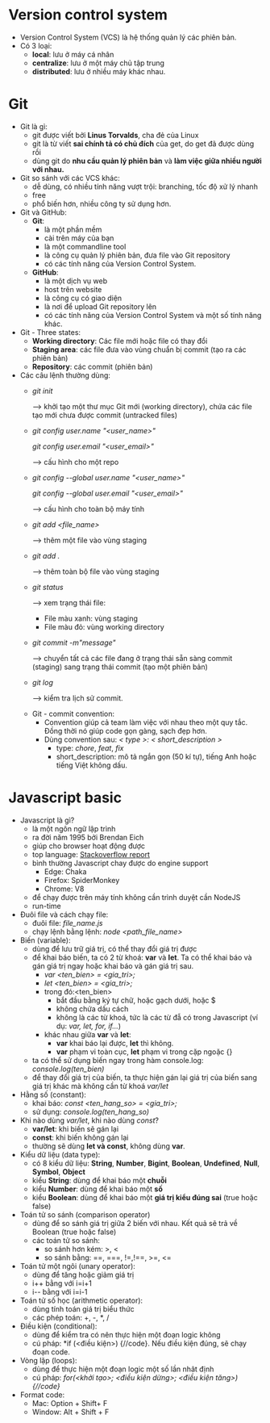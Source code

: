 # Version control system
- Version Control System (VCS) là hệ thống quản lý các phiên bản.
- Có 3 loại:
  * **local**: lưu ở máy cá nhân
  * **centralize**: lưu ở một máy chủ tập trung
  * **distributed**: lưu ở nhiều máy khác nhau.

# Git
- Git là gì: 
  * git được viết bởi **Linus Torvalds**, cha đẻ của Linux
  * git là từ viết **sai chính tả có chủ đích** của get, do get đã được dùng rồi
  * dùng git do **nhu cầu quản lý phiên bản** và **làm việc giữa nhiều người với nhau.**
- Git so sánh với các VCS khác:
  * dễ dùng, có nhiều tính năng vượt trội: branching, tốc độ xử lý nhanh
  * free
  * phổ biến hơn, nhiều công ty sử dụng hơn.
- Git và GitHub:
  * **Git**: 
    * là một phần mềm
    * cài trên máy của bạn
    * là một commandline tool
    * là công cụ quản lý phiên bản, đưa file vào Git repository
    * có các tính năng của Version Control System.
  * **GitHub**:
    * là một dịch vụ web
    * host trên website
    * là công cụ có giao diện
    * là nơi để upload Git repository lên
    * có các tính năng của Version Control System và một số tính năng khác.
- Git - Three states:
  * **Working directory**: Các file mới hoặc file có thay đổi
  * **Staging area**: các file đưa vào vùng chuẩn bị commit (tạo ra các phiên bản)
  * **Repository**: các commit (phiên bản)
- Các câu lệnh thường dùng:
  * *git init* 
    
    --> khởi tạo một thư mục Git mới (working directory), chứa các file tạo mới chưa được commit (untracked files)
  * *git config user.name "<user_name>"*

    *git config user.email "<user_email>"* 
    
    --> cấu hình cho một repo
  * *git config --global user.name "<user_name>"*
    
    *git config --global user.email "<user_email>"*
    
    --> cấu hình cho toàn bộ máy tính
  * *git add <file_name>*
    
    --> thêm một file vào vùng staging
  * *git add .*
    
    --> thêm toàn bộ file vào vùng staging
  * *git status*
    
    --> xem trạng thái file: 
    * File màu xanh: vùng staging
    * File màu đỏ: vùng working directory
  * *git commit -m"message"*
    
    --> chuyển tất cả các file đang ở trạng thái sẵn sàng commit (staging) sang trạng thái commit (tạo một phiên bản)
  * *git log*
    
    --> kiểm tra lịch sử commit.
  - Git - commit convention:
    * Convention giúp cả team làm việc với nhau theo một quy tắc. Đồng thời nó giúp code gọn gàng, sạch đẹp hơn.
    * Dùng convention sau: *< type >: < short_description >*
      * type: *chore*, *feat*, *fix*
      * short_description: mô tả ngắn gọn (50 kí tự), tiếng Anh hoặc tiếng Việt không dấu.
# Javascript basic
- Javascript là gì?
  * là một ngôn ngữ lập trình
  * ra đời năm 1995 bởi Brendan Eich
  * giúp cho browser hoạt động được
  * top language: [Stackoverflow report](https://survey.stackoverflow.co/2023/#section-most-popular-technologies-programming-scripting-and-markup-languages)
  * bình thường Javascript chay được do engine support 
    * Edge: Chaka
    * Firefox: SpiderMonkey
    * Chrome: V8
  * để chạy được trên máy tính không cần trình duyệt cần NodeJS
  * run-time
- Đuôi file và cách chạy file:
  * đuôi file: *file_name.js*
  * chạy lệnh bằng lệnh: *node <path_file_name>*
 - Biến (variable):
   * dùng để lưu trữ giá trị, có thể thay đổi giá trị được
   * để khai báo biến, ta có 2 từ khoá: **var** và **let**. Ta có thể khai báo và gán giá trị ngay hoặc khai báo và gán giá trị sau.
     * *var <ten_bien> = <gia_tri>;*
     * *let <ten_bien> = <gia_tri>;*
     * trong đó:<ten_bien>
       * bắt đầu bằng ký tự chữ, hoặc gạch dưới, hoặc $
       * không chứa dấu cách
       * không là các từ khoá, tức là các từ đẫ có trong Javascript (ví dụ: *var, let, for, if...*) 
      * khác nhau giữa **var** và **let**: 
        * **var** khai báo lại được, **let** thì không. 
        * **var** phạm vi toàn cục, **let** phạm vi trong cặp ngoặc {}
   * ta có thể sử dụng biến ngay trong hàm console.log: *console.log(ten_bien)*
   * để thay đổi giá trị của biến, ta thực hiện gán lại giá trị của biến sang giá trị khác mà không cần từ khoá *var/let*
- Hằng số (constant):
  * khai báo: *const <ten_hang_so> = <gia_tri>;*
  * sử dụng: *console.log(ten_hang_so)*
- Khi nào dùng *var/let*, khi nào dùng *const*?
  * **var/let**: khi biến sẽ gán lại
  * **const**: khi biến không gán lại
  * thường sẽ dùng **let và const**, không dùng **var**.
- Kiểu dữ liệu (data type):
  * có 8 kiểu dữ liệu: **String**, **Number**, **Bigint**, **Boolean**, **Undefined**, **Null**, **Symbol**, **Object**
   * kiểu **String**: dùng để khai báo một **chuỗi**
   * kiểu **Number**: dùng để khai báo một **số**
   * kiểu **Boolean**: dùng để khai báo một **giá trị kiểu đúng sai** (true hoặc false)
- Toán tử so sánh (comparison operator)
  * dùng để so sánh giá trị giữa 2 biến với nhau. Kết quả sẽ trả về Boolean (true hoặc false)
  * các toán tử so sánh:
    * so sánh hơn kém: >, <
    * so sánh bằng: ==, ===, !=,!==, >=, <=
- Toán tử một ngôi (unary operator):
  * dùng để tăng hoặc giảm giá trị
  * i++ bằng với i=i+1
  * i-- bằng với i=i-1
- Toán tử số học (arithmetic operator):
  * dùng tính toán giá trị biểu thức
  * các phép toán: +, -, *, /
- Điều kiện (conditional):
  * dùng để kiểm tra có nên thực hiện một đoạn logic không
  * cú pháp: *if (<điều kiện>) {//code}. Nếu điều kiện đúng, sẽ chạy đoạn code.
- Vòng lặp (loops):
  * dùng để thực hiện một đoạn logic một số lần nhât định
  * cú pháp: *for(<khởi tạo>; <điều kiện dừng>; <điều kiện tăng>) {//code}*
- Format code:
  * Mac: Option + Shift+ F
  * Window: Alt + Shift + F